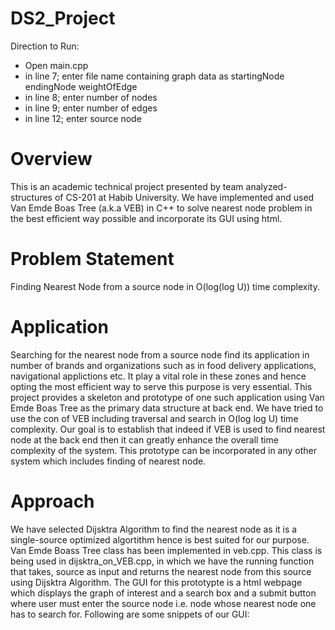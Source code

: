 # DS2_Project

Direction to Run:

- Open main.cpp
- in line 7; enter file name containing graph data as 
startingNode endingNode weightOfEdge
- in line 8; enter number of nodes
- in line 9; enter number of edges
- in line 12; enter source node

# Overview
This is an academic technical project presented by team analyzed-structures of CS-201 at Habib University. We have implemented and used Van Emde Boas Tree (a.k.a VEB) in C++ to solve nearest node problem in the best efficient way possible and incorporate its GUI using html.

# Problem Statement
Finding Nearest Node from a source node in O(log(log U)) time complexity.

# Application
Searching for the nearest node from a source node find its application in number of brands and organizations such as in food delivery applications, navigational applictions etc. It play a vital role in these zones and hence opting the most efficient way to serve this purpose is very essential. This project provides a skeleton and prototype of one such application using Van Emde Boas Tree as the primary data structure at back end. We have tried to use the con of VEB including traversal and search in O(log log U) time complexity.  Our goal is to establish that indeed if VEB is used to find nearest node at the back end then it can greatly enhance the overall time complexity of the system. This prototype can be incorporated in any other system which includes finding of nearest node.

# Approach
We have selected Dijsktra Algorithm to find the nearest node as it is a single-source optimized algortithm hence is best suited for our purpose. Van Emde Boass Tree class has been implemented in veb.cpp. This class is being used in dijsktra_on_VEB.cpp, in which we have the running function that takes, source as input and returns the nearest node from this source using Dijsktra Algorithm. The GUI for this prototypte is a html webpage which displays the graph of interest and a search box and a submit button where user must enter the source node i.e. node whose nearest node one has to search for. Following are some snippets of our GUI:
